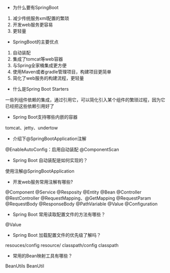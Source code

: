 - 为什么要有SpringBoot

1. 减少传统服务xml配置的繁琐
2. 开发web服务更容易
3. 更轻量

- SpringBoot的主要优点

1. 自动装配
2. 集成了tomcat等web容器
3. 与Spring全家桶集成更方便
4. 使用Maven或者gradle管理项目，构建项目更简单
5. 简化了web服务的构建流程，更轻量

- 什么是Spring Boot Starters

一些列组件依赖的集成，通过引用它，可以简化引入某个组件的繁琐过程，因为它已经把这些依赖引用好了

- Spring Boot支持哪些内嵌的容器

tomcat、jetty、undertow

- 介绍下@SpringBootApplication注解

@EnableAutoConfig：启用自动装配
@ComponentScan


- Spring Boot 自动装配是如何实现的？

使用注解@SpringBootApplication

- 开发web服务常用注解有哪些?

@Component
@Service
@Resposity
@Entity
@Bean
@Controller
@RestController
@RequestMapping、@GetMapping
@RequestParam
@RequestBody
@ResponseBody
@PathVariable
@Value
@Configuration

- Spring Boot 常用读取配置文件的方法有哪些？

@Value


- Spring Boot 加载配置文件的优先级了解吗？

resouces/config
resource/
classpath/config
classpath

- 常用的Bean映射工具有哪些？

BeanUtils BeanUtil

